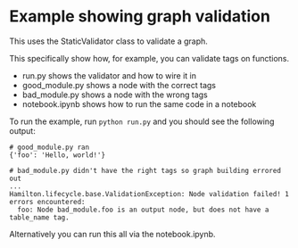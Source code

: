 # Example showing graph validation

This uses the StaticValidator class to validate a graph.

This specifically show how, for example, you can validate tags on functions.

 - run.py shows the validator and how to wire it in
 - good_module.py shows a node with the correct tags
 - bad_module.py shows a node with the wrong tags
 - notebook.ipynb shows how to run the same code in a notebook

To run the example, run `python run.py` and you should see the following output:

```
# good_module.py ran
{'foo': 'Hello, world!'}

# bad_module.py didn't have the right tags so graph building errored out
...
Hamilton.lifecycle.base.ValidationException: Node validation failed! 1 errors encountered:
  foo: Node bad_module.foo is an output node, but does not have a table_name tag.
```

Alternatively you can run this all via the notebook.ipynb.
